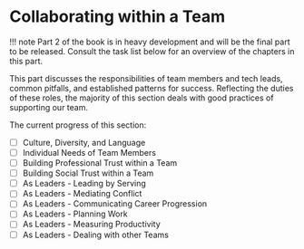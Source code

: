 # Collaborating within a Team

!!! note
    Part 2 of the book is in heavy development and will be the final part to be released. Consult the task list below for an overview of the chapters in this part.

This part discusses the responsibilities of team members and tech leads, common pitfalls, and established patterns for success. Reflecting the duties of these roles, the majority of this section deals with good practices of supporting our team.

The current progress of this section:

- [ ] Culture, Diversity, and Language
- [ ] Individual Needs of Team Members
- [ ] Building Professional Trust within a Team
- [ ] Building Social Trust within a Team
- [ ] As Leaders - Leading by Serving
- [ ] As Leaders - Mediating Conflict
- [ ] As Leaders - Communicating Career Progression
- [ ] As Leaders - Planning Work
- [ ] As Leaders - Measuring Productivity
- [ ] As Leaders - Dealing with other Teams
